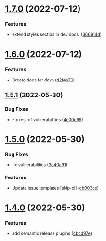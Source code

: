 # [1.7.0](https://github.com/actum/aria-hooks/compare/v1.6.0...v1.7.0) (2022-07-12)


### Features

* extend styles section in dev docs. ([366914d](https://github.com/actum/aria-hooks/commit/366914d8d3ffa977f7a431e858e47f2882f5427e))

# [1.6.0](https://github.com/actum/aria-hooks/compare/v1.5.1...v1.6.0) (2022-07-12)


### Features

* Create docs for devs ([d2f4b79](https://github.com/actum/aria-hooks/commit/d2f4b79a89ac39d38fb26e97eadda1b7938470be))

## [1.5.1](https://github.com/actum/aria-hooks/compare/v1.5.0...v1.5.1) (2022-05-30)


### Bug Fixes

* Fix rest of vulnerabilities ([4c00c69](https://github.com/actum/aria-hooks/commit/4c00c699b75e346e4fc3e65f39e855fa25a23c65))

# [1.5.0](https://github.com/actum/aria-hooks/compare/v1.4.0...v1.5.0) (2022-05-30)


### Bug Fixes

* fix vulnerabilities ([3d40a91](https://github.com/actum/aria-hooks/commit/3d40a91680453ef60520605b1c790b3660e054c8))


### Features

* Update issue templates [skip-ci] ([cb003ce](https://github.com/actum/aria-hooks/commit/cb003ce83daa6c0fac625310d1009b4bcb331051))

# [1.4.0](https://github.com/actum/aria-hooks/compare/v1.3.0...v1.4.0) (2022-05-30)


### Features

* add semantic release plugins ([4bcd97e](https://github.com/actum/aria-hooks/commit/4bcd97ef7d027eb1bdd0e71e353ee6db0ff04798))
